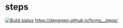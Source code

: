 # steps
[![Build status](https://ci.appveyor.com/api/projects/status/t8w9v74q3ehodfof?svg=true)](https://ci.appveyor.com/project/DenGreen/forms-steps)
https://dengreen.github.io/forms__steps/